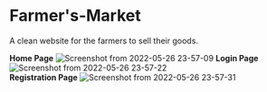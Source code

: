 # Farmer's-Market
A clean website for the farmers to sell their goods.  
  
 **Home Page**
![Screenshot from 2022-05-26 23-57-09](https://user-images.githubusercontent.com/42864119/170553564-76a59284-2772-4c69-af49-fa5e4f4d4a30.png)
**Login Page**
![Screenshot from 2022-05-26 23-57-22](https://user-images.githubusercontent.com/42864119/170553150-295ec3cc-41f9-40be-a70e-779d25e33371.png)  
**Registration Page**
![Screenshot from 2022-05-26 23-57-31](https://user-images.githubusercontent.com/42864119/170553221-6cd50d46-932d-46ec-afd5-6148856683e2.png)

